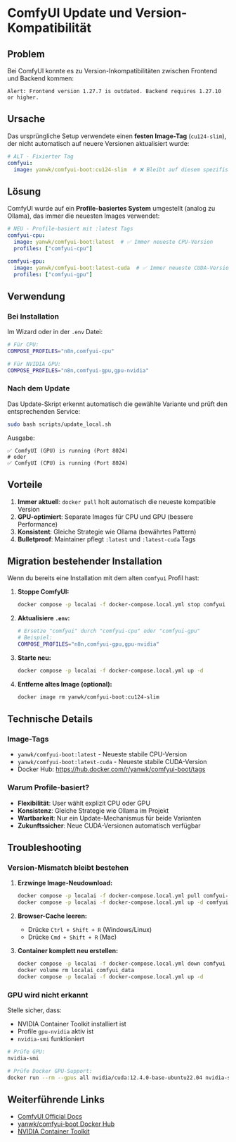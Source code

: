 # ComfyUI Update und Version-Kompatibilität

## Problem

Bei ComfyUI konnte es zu Version-Inkompatibilitäten zwischen Frontend und Backend kommen:

```
Alert: Frontend version 1.27.7 is outdated. Backend requires 1.27.10 or higher.
```

## Ursache

Das ursprüngliche Setup verwendete einen **festen Image-Tag** (`cu124-slim`), der nicht automatisch auf neuere Versionen aktualisiert wurde:

```yaml
# ALT - Fixierter Tag
comfyui:
  image: yanwk/comfyui-boot:cu124-slim  # ❌ Bleibt auf diesem spezifischen Build
```

## Lösung

ComfyUI wurde auf ein **Profile-basiertes System** umgestellt (analog zu Ollama), das immer die neuesten Images verwendet:

```yaml
# NEU - Profile-basiert mit :latest Tags
comfyui-cpu:
  image: yanwk/comfyui-boot:latest  # ✅ Immer neueste CPU-Version
  profiles: ["comfyui-cpu"]

comfyui-gpu:
  image: yanwk/comfyui-boot:latest-cuda  # ✅ Immer neueste CUDA-Version
  profiles: ["comfyui-gpu"]
```

## Verwendung

### Bei Installation

Im Wizard oder in der `.env` Datei:

```bash
# Für CPU:
COMPOSE_PROFILES="n8n,comfyui-cpu"

# Für NVIDIA GPU:
COMPOSE_PROFILES="n8n,comfyui-gpu,gpu-nvidia"
```

### Nach dem Update

Das Update-Skript erkennt automatisch die gewählte Variante und prüft den entsprechenden Service:

```bash
sudo bash scripts/update_local.sh
```

Ausgabe:
```
✅ ComfyUI (GPU) is running (Port 8024)
# oder
✅ ComfyUI (CPU) is running (Port 8024)
```

## Vorteile

1. **Immer aktuell**: `docker pull` holt automatisch die neueste kompatible Version
2. **GPU-optimiert**: Separate Images für CPU und GPU (bessere Performance)
3. **Konsistent**: Gleiche Strategie wie Ollama (bewährtes Pattern)
4. **Bulletproof**: Maintainer pflegt `:latest` und `:latest-cuda` Tags

## Migration bestehender Installation

Wenn du bereits eine Installation mit dem alten `comfyui` Profil hast:

1. **Stoppe ComfyUI:**
   ```bash
   docker compose -p localai -f docker-compose.local.yml stop comfyui
   ```

2. **Aktualisiere `.env`:**
   ```bash
   # Ersetze "comfyui" durch "comfyui-cpu" oder "comfyui-gpu"
   # Beispiel:
   COMPOSE_PROFILES="n8n,comfyui-gpu,gpu-nvidia"
   ```

3. **Starte neu:**
   ```bash
   docker compose -p localai -f docker-compose.local.yml up -d
   ```

4. **Entferne altes Image (optional):**
   ```bash
   docker image rm yanwk/comfyui-boot:cu124-slim
   ```

## Technische Details

### Image-Tags

- `yanwk/comfyui-boot:latest` - Neueste stabile CPU-Version
- `yanwk/comfyui-boot:latest-cuda` - Neueste stabile CUDA-Version
- Docker Hub: https://hub.docker.com/r/yanwk/comfyui-boot/tags

### Warum Profile-basiert?

- **Flexibilität**: User wählt explizit CPU oder GPU
- **Konsistenz**: Gleiche Strategie wie Ollama im Projekt
- **Wartbarkeit**: Nur ein Update-Mechanismus für beide Varianten
- **Zukunftssicher**: Neue CUDA-Versionen automatisch verfügbar

## Troubleshooting

### Version-Mismatch bleibt bestehen

1. **Erzwinge Image-Neudownload:**
   ```bash
   docker compose -p localai -f docker-compose.local.yml pull comfyui-gpu
   docker compose -p localai -f docker-compose.local.yml up -d comfyui-gpu
   ```

2. **Browser-Cache leeren:**
   - Drücke `Ctrl + Shift + R` (Windows/Linux)
   - Drücke `Cmd + Shift + R` (Mac)

3. **Container komplett neu erstellen:**
   ```bash
   docker compose -p localai -f docker-compose.local.yml down comfyui
   docker volume rm localai_comfyui_data
   docker compose -p localai -f docker-compose.local.yml up -d
   ```

### GPU wird nicht erkannt

Stelle sicher, dass:
- NVIDIA Container Toolkit installiert ist
- Profile `gpu-nvidia` aktiv ist
- `nvidia-smi` funktioniert

```bash
# Prüfe GPU:
nvidia-smi

# Prüfe Docker GPU-Support:
docker run --rm --gpus all nvidia/cuda:12.4.0-base-ubuntu22.04 nvidia-smi
```

## Weiterführende Links

- [ComfyUI Official Docs](https://github.com/comfyanonymous/ComfyUI)
- [yanwk/comfyui-boot Docker Hub](https://hub.docker.com/r/yanwk/comfyui-boot)
- [NVIDIA Container Toolkit](https://docs.nvidia.com/datacenter/cloud-native/container-toolkit/install-guide.html)
